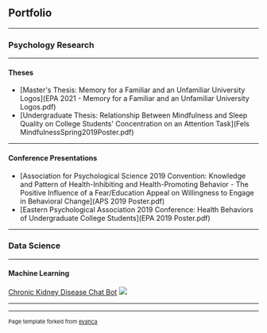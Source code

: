 ## Portfolio

---

### Psychology Research

---

#### Theses

- [Master's Thesis: Memory for a Familiar and an Unfamiliar University Logos](EPA 2021 - Memory for a Familiar and an Unfamiliar University Logos.pdf)
- [Undergraduate Thesis: Relationship Between Mindfulness and Sleep Quality on College Students' Concentration on an Attention Task](Fels MindfulnessSpring2019Poster.pdf)

---

#### Conference Presentations

- [Association for Psychological Science 2019 Convention: Knowledge and Pattern of Health-Inhibiting and Health-Promoting Behavior - The Positive Influence of a Fear/Education Appeal on Willingness to Engage in Behavioral Change](APS 2019 Poster.pdf)
- [Eastern Psychological Association 2019 Conference: Health Behaviors of Undergraduate College Students](EPA 2019 Poster.pdf)

---

### Data Science

---

#### Machine Learning

[Chronic Kidney Disease Chat Bot](/kidneychatbot.md)
<img src="images/dummy_thumbnail.jpg?raw=true"/>

---






---
<p style="font-size:11px">Page template forked from <a href="https://github.com/evanca/quick-portfolio">evanca</a></p>
<!-- Remove above link if you don't want to attibute -->
